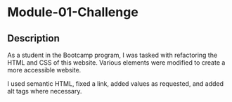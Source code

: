 # Module-01-Challenge

## Description

As a student in the Bootcamp program, I was tasked with refactoring the HTML and CSS of this website. Various elements were modified to create a more accessible website.

I used semantic HTML, fixed a link, added values as requested, and added alt tags where necessary.